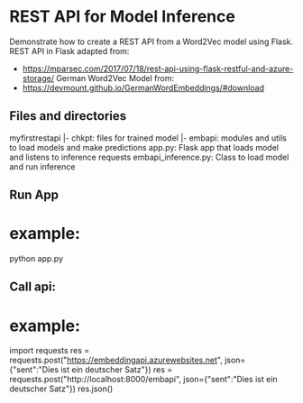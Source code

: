 # REST API for Model Inference 
Demonstrate how to create a REST API from a Word2Vec model using Flask.
REST API in Flask adapted from: 
- https://mparsec.com/2017/07/18/rest-api-using-flask-restful-and-azure-storage/
German Word2Vec Model from:
- https://devmount.github.io/GermanWordEmbeddings/#download

## Files and directories
myfirstrestapi
|- chkpt: files for trained model 
|- embapi: modules and utils to load models and make predictions
app.py: Flask app that loads model and listens to inference requests
embapi_inference.py: Class to load model and run inference

## Run App
# example:
python app.py

## Call api: 
# example: 
import requests
res = requests.post("https://embeddingapi.azurewebsites.net", json={"sent":"Dies ist ein deutscher Satz"})
res = requests.post("http://localhost:8000/embapi", json={"sent":"Dies ist ein deutscher Satz"})
res.json()
